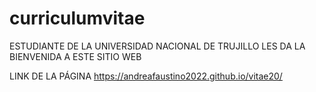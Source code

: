 # curriculumvitae

ESTUDIANTE DE LA UNIVERSIDAD NACIONAL DE TRUJILLO LES DA LA BIENVENIDA A ESTE SITIO WEB

LINK DE LA PÁGINA https://andreafaustino2022.github.io/vitae20/
